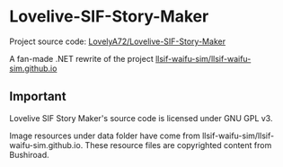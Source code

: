 # Lovelive-SIF-Story-Maker
Project source code: [LovelyA72/Lovelive-SIF-Story-Maker](https://github.com/LovelyA72/Lovelive-SIF-Story-Maker)

A fan-made .NET rewrite of the project [llsif-waifu-sim/llsif-waifu-sim.github.io](https://github.com/llsif-waifu-sim/llsif-waifu-sim.github.io)

## Important
Lovelive SIF Story Maker's source code is licensed under GNU GPL v3.

Image resources under data folder have come from llsif-waifu-sim/llsif-waifu-sim.github.io. These resource files are copyrighted content from Bushiroad.
